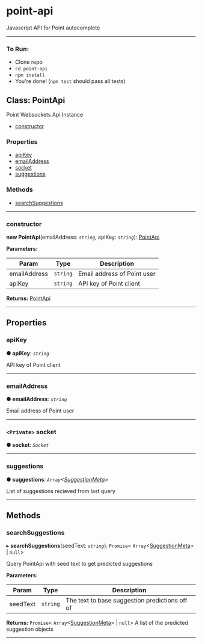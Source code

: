 # point-api
Javascript API for Point autocomplete
***
### To Run:

* Clone repo
* `cd point-api`
* `npm install` 
* You're done! (`npm test` should pass all tests)

## Class: PointApi

Point Websockets Api Instance

* [constructor](README.md#constructor)

### Properties

* [apiKey](_main_.pointapi.md#apikey)
* [emailAddress](_main_.pointapi.md#emailaddress)
* [socket](_main_.pointapi.md#socket)
* [suggestions](_main_.pointapi.md#suggestions)

### Methods

* [searchSuggestions](_main_.pointapi.md#searchsuggestions)

---

###  constructor
<a id="constructor"></a>

**new PointApi**(emailAddress: *`string`*, apiKey: *`string`*): [PointApi](_main_.pointapi.md)

**Parameters:**

| Param | Type | Description |
| ------ | ------ | ------ |
| emailAddress | `string` |  Email address of Point user |
| apiKey | `string` |  API key of Point client |

**Returns:** [PointApi](_main_.pointapi.md)

___

## Properties

<a id="apikey"></a>

###  apiKey

**● apiKey**: *`string`*

API key of Point client

___
<a id="emailaddress"></a>

###  emailAddress

**● emailAddress**: *`string`*

Email address of Point user

___
<a id="socket"></a>

### `<Private>` socket

**● socket**: *`Socket`*

___
<a id="suggestions"></a>

###  suggestions

**● suggestions**: *`Array`<[SuggestionMeta](../modules/_main_.md#suggestionmeta)>*

List of suggestions recieved from last query

___

## Methods

<a id="searchsuggestions"></a>

###  searchSuggestions

▸ **searchSuggestions**(seedText: *`string`*): `Promise`< `Array`<[SuggestionMeta](../modules/_main_.md#suggestionmeta)> &#124; `null`>

Query PointApi with seed text to get predicted suggestions

**Parameters:**

| Param | Type | Description |
| ------ | ------ | ------ |
| seedText | `string` |  The text to base suggestion predictions off of |

**Returns:** `Promise`< `Array`<[SuggestionMeta](../modules/_main_.md#suggestionmeta)> &#124; `null`>
A list of the predicted suggestion objects

___


